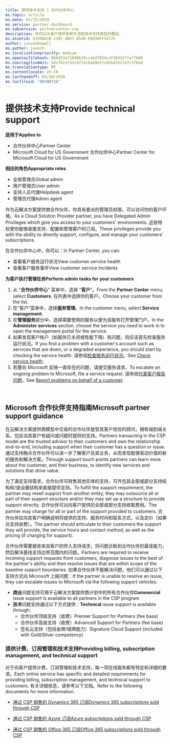 ```yaml
---
title: 提供技术支持 | 合作伙伴中心
ms.topic: article
ms.date: 03/15/2019
ms.service: partner-dashboard
ms.subservice: partnercenter-csp
description: 你可以为客户提供各种方法和技术支持类型的概述。
ms.assetid: 6199AD1B-239C-4B57-8540-E0038FF34725
author: jasonwhowell
ms.author: jasonh
ms.localizationpriority: medium
ms.openlocfilehash: 068d53a72608b29cc4dd7854caf20d32ffe77b06
ms.sourcegitcommit: 5dcf8cefd2c4731c6a80e57c65b43521d7c37b6d
ms.translationtype: MT
ms.contentlocale: zh-CN
ms.lasthandoff: 03/30/2020
ms.locfileid: "80390716"
---
```

# <a name="provide-technical-support"></a><span data-ttu-id="a99ed-103">提供技术支持</span><span class="sxs-lookup"><span data-stu-id="a99ed-103">Provide technical support</span></span>

<span data-ttu-id="a99ed-104">**适用于**</span><span class="sxs-lookup"><span data-stu-id="a99ed-104">**Applies to**</span></span>

-  <span data-ttu-id="a99ed-105">合作伙伴中心</span><span class="sxs-lookup"><span data-stu-id="a99ed-105">Partner Center</span></span>
-  <span data-ttu-id="a99ed-106">Microsoft Cloud for US Government 合作伙伴中心</span><span class="sxs-lookup"><span data-stu-id="a99ed-106">Partner Center for Microsoft Cloud for US Government</span></span>

<span data-ttu-id="a99ed-107">**相应的角色**</span><span class="sxs-lookup"><span data-stu-id="a99ed-107">**Appropriate roles**</span></span>
-   <span data-ttu-id="a99ed-108">全局管理员</span><span class="sxs-lookup"><span data-stu-id="a99ed-108">Global admin</span></span>
-   <span data-ttu-id="a99ed-109">用户管理员</span><span class="sxs-lookup"><span data-stu-id="a99ed-109">User admin</span></span>
-   <span data-ttu-id="a99ed-110">支持人员代理</span><span class="sxs-lookup"><span data-stu-id="a99ed-110">Helpdesk agent</span></span>
-   <span data-ttu-id="a99ed-111">管理员代理</span><span class="sxs-lookup"><span data-stu-id="a99ed-111">Admin agent</span></span>

<span data-ttu-id="a99ed-112">作为云解决方案提供商合作伙伴，你具有委派的管理员权限，可以访问你的客户环境。</span><span class="sxs-lookup"><span data-stu-id="a99ed-112">As a Cloud Solution Provider partner, you have Delegated Admin Privileges which give you access to your customers' environments.</span></span> <span data-ttu-id="a99ed-113">这些特权使你能够直接支持、配置和管理客户的订阅。</span><span class="sxs-lookup"><span data-stu-id="a99ed-113">These privileges provide you with the ability to directly support, configure, and manage your customers' subscriptions.</span></span>

<span data-ttu-id="a99ed-114">在合作伙伴中心中，你可以：</span><span class="sxs-lookup"><span data-stu-id="a99ed-114">In Partner Center, you can:</span></span>

-   <span data-ttu-id="a99ed-115">查看客户服务运行状况</span><span class="sxs-lookup"><span data-stu-id="a99ed-115">View customer service health</span></span>
-   <span data-ttu-id="a99ed-116">查看客户服务事件</span><span class="sxs-lookup"><span data-stu-id="a99ed-116">View customer service incidents</span></span>

<span data-ttu-id="a99ed-117">**为客户执行管理任务**</span><span class="sxs-lookup"><span data-stu-id="a99ed-117">**Perform admin tasks for your customers**</span></span>

1.  <span data-ttu-id="a99ed-118">从 "**合作伙伴中心**" 菜单中，选择 "**客户**"。</span><span class="sxs-lookup"><span data-stu-id="a99ed-118">From the **Partner Center** menu, select **Customers**.</span></span> <span data-ttu-id="a99ed-119">在列表中选择你的客户。</span><span class="sxs-lookup"><span data-stu-id="a99ed-119">Choose your customer from the list.</span></span>
2.  <span data-ttu-id="a99ed-120">在“客户”菜单中，选择**服务管理**。</span><span class="sxs-lookup"><span data-stu-id="a99ed-120">In the customer menu, select **Service management**.</span></span>
3.  <span data-ttu-id="a99ed-121">在**管理服务**部分中，选择需要使用的服务以便为该服务打开管理门户。</span><span class="sxs-lookup"><span data-stu-id="a99ed-121">In the **Administer services** section, choose the service you need to work in to open the management portal for the service.</span></span>
4.  <span data-ttu-id="a99ed-122">如果发现客户帐户（如服务已关闭或性能下降）有问题，则应该首先检查服务运行状况。</span><span class="sxs-lookup"><span data-stu-id="a99ed-122">If you find a problem with a customer's account such as services that are down, or a degraded experience, you should start by checking the service health.</span></span> <span data-ttu-id="a99ed-123">请参阅[检查服务运行状况](check-service-health.md)。</span><span class="sxs-lookup"><span data-stu-id="a99ed-123">See [Check service health](check-service-health.md).</span></span>
5.  <span data-ttu-id="a99ed-124">若要向 Microsoft 反映一直存在的问题，请提交服务请求。</span><span class="sxs-lookup"><span data-stu-id="a99ed-124">To escalate an ongoing problem to Microsoft, file a service request.</span></span> <span data-ttu-id="a99ed-125">请参阅[代表客户报告问题](report-problems-on-behalf-of-a-customer.md)。</span><span class="sxs-lookup"><span data-stu-id="a99ed-125">See [Report problems on behalf of a customer](report-problems-on-behalf-of-a-customer.md).</span></span>

 
## <a name="microsoft-partner-support-guidance"></a><span data-ttu-id="a99ed-126">Microsoft 合作伙伴支持指南</span><span class="sxs-lookup"><span data-stu-id="a99ed-126">Microsoft partner support guidance</span></span>

<span data-ttu-id="a99ed-127">在云解决方案提供商模型中交易的合作伙伴是受其客户信任的顾问，拥有端到端关系，包括当其客户有疑问或问题时提供的支持。</span><span class="sxs-lookup"><span data-stu-id="a99ed-127">Partners transacting in the CSP model are the trusted advisor to their customers and own the relationship end-to-end, including support when their customer has a question or issue.</span></span> <span data-ttu-id="a99ed-128">通过支持触点合作伙伴可以进一步了解客户及其业务，从而发现能够驱动价值的新的服务和解决方案。</span><span class="sxs-lookup"><span data-stu-id="a99ed-128">Through support touch points partners can learn more about the customer, and their business, to identify new services and solutions that drive value.</span></span>

<span data-ttu-id="a99ed-129">为了满足支持需求，合作伙伴可转售其他实体的支持，可外包其全部或部分支持结构和/或设置结构来直接提供支持。</span><span class="sxs-lookup"><span data-stu-id="a99ed-129">To fulfill the support requirement, the partner may resell support from another entity, they may outsource all or part of their support structure and/or they may set up a structure to provide support directly.</span></span>  <span data-ttu-id="a99ed-130">合作伙伴可对向客户提供的全部或部分支持收取费用。</span><span class="sxs-lookup"><span data-stu-id="a99ed-130">The partner may charge for all or part of the support provided to customers.</span></span> <span data-ttu-id="a99ed-131">合作伙伴应向其客户明确说明将提供的支持、服务时间和联系方式，以及定价（如果对支持收费）。</span><span class="sxs-lookup"><span data-stu-id="a99ed-131">The partner should articulate to their customers the support they will provide, the service hours and contact method, as well as the pricing (if charging for support).</span></span> 

<span data-ttu-id="a99ed-132">合作伙伴需要接收来自客户的传入支持请求，将问题诊断到合作伙伴的最佳能力，然后解决基线支持边界范围内的问题。</span><span class="sxs-lookup"><span data-stu-id="a99ed-132">Partners are required to receive incoming support requests from customers, diagnose issues to the best of the partner's ability and then resolve issues that are within scope of the baseline support boundaries.</span></span> <span data-ttu-id="a99ed-133">如果合作伙伴不能解决问题，他们可以通过以下支持方式向 Microsoft 上报问题：</span><span class="sxs-lookup"><span data-stu-id="a99ed-133">If the partner is unable to resolve an issue, they can escalate issues to Microsoft via the following support vehicles:</span></span>

- <span data-ttu-id="a99ed-134">**商业**问题支持可用于云解决方案提供商计划中的所有合作伙伴</span><span class="sxs-lookup"><span data-stu-id="a99ed-134">**Commercial** issue support is available to all partners in the CSP program</span></span>
-   <span data-ttu-id="a99ed-135">**技术**问题支持通过以下方式提供：</span><span class="sxs-lookup"><span data-stu-id="a99ed-135">**Technical** issue support is available through:</span></span>
    -   <span data-ttu-id="a99ed-136">合作伙伴顶级支持（收费）</span><span class="sxs-lookup"><span data-stu-id="a99ed-136">Premier Support for Partners (fee base)</span></span>
    -   <span data-ttu-id="a99ed-137">合作伙伴高级支持（收费）</span><span class="sxs-lookup"><span data-stu-id="a99ed-137">Advanced Support for Partners (fee base)</span></span>
    -   <span data-ttu-id="a99ed-138">签名云支持（包括金牌/银牌能力）</span><span class="sxs-lookup"><span data-stu-id="a99ed-138">Signature Cloud Support (included with Gold/Silver competency)</span></span>

### <a name="providing-billing-subscription-management-and-technical-support"></a><span data-ttu-id="a99ed-139">提供计费、订阅管理和技术支持</span><span class="sxs-lookup"><span data-stu-id="a99ed-139">Providing billing, subscription management, and technical support</span></span> 

<span data-ttu-id="a99ed-140">对于向客户提供计费、订阅管理和技术支持，每一项在线服务都有特定和详细的要求。</span><span class="sxs-lookup"><span data-stu-id="a99ed-140">Each online service has specific and detailed requirements for providing billing, subscription management, and technical support to customers.</span></span> <span data-ttu-id="a99ed-141">有关详细信息，请参考以下文档。</span><span class="sxs-lookup"><span data-stu-id="a99ed-141">Refer to the following documents for more information.</span></span>

-   [<span data-ttu-id="a99ed-142">通过 CSP 销售的 Dynamics 365 订阅</span><span class="sxs-lookup"><span data-stu-id="a99ed-142">Dynamics 365 subscriptions sold through CSP</span></span>](https://www.microsoftpartnercommunity.com/t5/CSP/Microsoft-Partner-Support-Guidance/m-p/5262#M30)

-   [<span data-ttu-id="a99ed-143">通过 CSP 销售的 Azure 订阅</span><span class="sxs-lookup"><span data-stu-id="a99ed-143">Azure subscriptions sold through CSP</span></span>](https://www.microsoftpartnercommunity.com/t5/CSP/Microsoft-Partner-Support-Guidance/m-p/5263#M31)

-   [<span data-ttu-id="a99ed-144">通过 CSP 销售的 Office 365 订阅</span><span class="sxs-lookup"><span data-stu-id="a99ed-144">Office 365 subscriptions sold through CSP</span></span>](https://www.microsoftpartnercommunity.com/t5/CSP/Microsoft-Partner-Support-Guidance/m-p/5264#M32)
 



